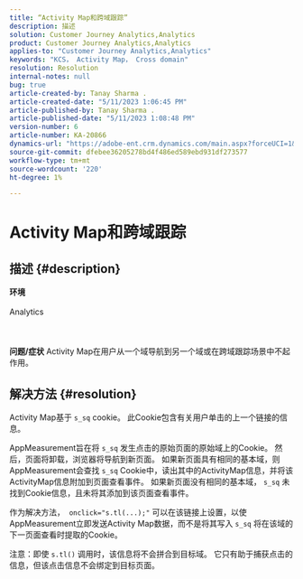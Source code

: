 ```yaml
---
title: “Activity Map和跨域跟踪”
description: 描述
solution: Customer Journey Analytics,Analytics
product: Customer Journey Analytics,Analytics
applies-to: "Customer Journey Analytics,Analytics"
keywords: "KCS， Activity Map， Cross domain"
resolution: Resolution
internal-notes: null
bug: true
article-created-by: Tanay Sharma .
article-created-date: "5/11/2023 1:06:45 PM"
article-published-by: Tanay Sharma .
article-published-date: "5/11/2023 1:08:48 PM"
version-number: 6
article-number: KA-20866
dynamics-url: "https://adobe-ent.crm.dynamics.com/main.aspx?forceUCI=1&pagetype=entityrecord&etn=knowledgearticle&id=c9c012ab-fcef-ed11-8849-6045bd006079"
source-git-commit: dfebee36205278bd4f486ed589ebd931df273577
workflow-type: tm+mt
source-wordcount: '220'
ht-degree: 1%

---
```


# Activity Map和跨域跟踪

## 描述 {#description}

<b>环境</b><br><br>Analytics<br><br> <br><br><b>问题/症状</b>
Activity Map在用户从一个域导航到另一个域或在跨域跟踪场景中不起作用。


## 解决方法 {#resolution}


Activity Map基于 `s_sq` cookie。 此Cookie包含有关用户单击的上一个链接的信息。

AppMeasurement旨在将 `s_sq` 发生点击的原始页面的原始域上的Cookie。 然后，页面将卸载，浏览器将导航到新页面。 如果新页面具有相同的基本域，则AppMeasurement会查找 `s_sq` Cookie中，读出其中的ActivityMap信息，并将该ActivityMap信息附加到页面查看事件。 如果新页面没有相同的基本域， `s_sq` 未找到Cookie信息，且未将其添加到该页面查看事件。

作为解决方法，  `onclick="s.tl(...);"` 可以在该链接上设置，以使AppMeasurement立即发送Activity Map数据，而不是将其写入 `s_sq` 将在该域的下一页面查看时提取的Cookie。



注意：即使 `s.tl()` 调用时，该信息将不会拼合到目标域。 它只有助于捕获点击的信息，但该点击信息不会绑定到目标页面。




